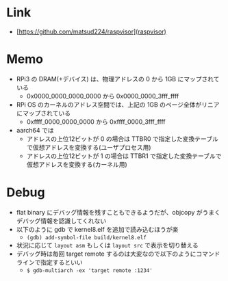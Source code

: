 # Link
- [https://github.com/matsud224/raspvisor](raspvisor)

# Memo
- RPi3 の DRAM(+デバイス) は、物理アドレスの 0 から 1GB にマップされている
    - 0x0000_0000_0000_0000 から 0x0000_0000_3fff_ffff
- RPi OS のカーネルのアドレス空間では、上記の 1GB のページ全体がリニアにマップされている
    - 0xffff_0000_0000_0000 から 0xffff_0000_3fff_ffff
- aarch64 では
    - アドレスの上位12ビットが 0 の場合は TTBR0 で指定した変換テーブルで仮想アドレスを変換する(ユーザプロセス用)
    - アドレスの上位12ビットが 1 の場合は TTBR1 で指定した変換テーブルで仮想アドレスを変換する(カーネル用)

# Debug
- flat binary にデバッグ情報を残すこともできるようだが、objcopy がうまくデバッグ情報を認識してくれない
- 以下のように gdb で kernel8.elf を追加で読み込むほうが楽
    - `(gdb) add-symbol-file build/kernel8.elf`
- 状況に応じて `layout asm` もしくは `layout src` で表示を切り替える
- デバッグ時は毎回 target remote するのは大変なので以下のようにコマンドラインで指定するといい
    - `$ gdb-multiarch -ex 'target remote :1234'`